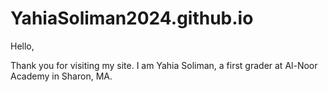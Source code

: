 # YahiaSoliman2024.github.io

Hello,

Thank you for visiting my site.
I am Yahia Soliman, a first grader at Al-Noor Academy in Sharon, MA.
